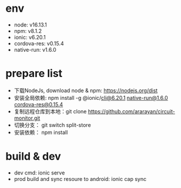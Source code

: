 # env
* node: v16.13.1
* npm: v8.1.2
* ionic: v6.20.1
* cordova-res: v0.15.4
* native-run: v1.6.0

# prepare list

* 下载NodeJs, download node & npm: https://nodejs.org/dist
* 安装全局依赖: npm install -g @ionic/cli@6.20.1 native-run@1.6.0 cordova-res@0.15.4
* 复制远程仓库到本地：git clone https://github.com/ararayan/circuit-monitor.git
* 切换分支： git switch split-store
* 安装依赖： npm install

# build & dev

* dev cmd: ionic serve
* prod build and sync resoure to android: ionic cap sync
